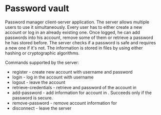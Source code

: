 # Password vault

Password manager client-server application. The server allows multiple users to use it simultaneously. Every user has to either 
create a new account or log in an already existing one. Once logged, he can add passwords into his account, remove some of 
them or retrieve a password he has stored before. The server checks if a password is safe and requires a new one if it's not. 
The information is stored in files by using either hashing or cryptographic algorithms.

Commands supported by the server:

- register <user> <password> <password-repeat> - create new account with username <user> and password
- login <user> <password> - log in the account with username <user>
- logout - leave the account
- retrieve-credentials <website> <user> - retrieve <user> and password of the account in <website>
- add-password <website> <user> <password> - add information for account in <website>. Succeeds only if the password is secure.
- remove-password <website> <user> - remove account information for <website>
- disconnect - leave the server
